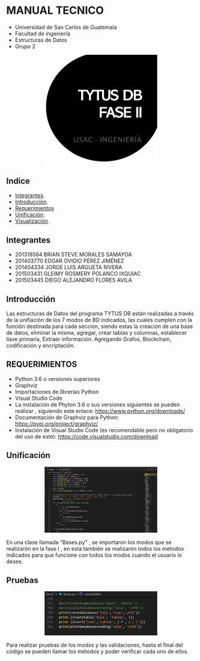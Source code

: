 #      MANUAL TECNICO

* Universidad de San Carlos de Guatemala
* Facultad de ingeniería 
* Estructuras de Datos 
* Grupo 2 

<p align="center">
  <img src="Imagenes/encabezado.png" width="300">
</p>

## Indice 
- [Integrantes](#integrantes).
- [Introducción](#introducción).
- [Requerimientos](#requerimientos)
- [Unificación](#unificación).
- [Visualización](#visualización).

## Integrantes 

* 201318564 BRIAN STEVE MORALES SAMAYOA 
* 201403770 EDGAR OVIDIO PÉREZ JIMÉNEZ 
* 201404334 JORGE LUIS ARGUETA RIVERA 
* 201503431 GLEIMY ROSMERY POLANCO IXQUIAC 
* 201503445 DIEGO ALEJANDRO FLORES AVILA

## Introducción 

Las estructuras de Datos del programa TYTUS DB están realizadas a través de la unifiación de los 7 modos de BD indicados, las cuales cumplen con la función destinada para cada sección, 
siendo estas la creación de una base de datos, eliminar la misma, agregar, crear tablas y columnas, establecer llave primaria, Extraer información.
Agregando Grafos, Blockchain, codificación y encriptación. 

## REQUERIMIENTOS 


*	Python 3.6 o versiones superiores  
*	Graphviz 
*	Importaciones de librerías Python 
*	Visual Studio Code 
* La instalación de Phyton 3.6 o sus versiones siguientes se pueden realizar , siguiendo este enlace: https://www.python.org/downloads/ 
* Documentación de Graphviz para Python: https://pypi.org/project/graphviz/
* Instalación de Visual Studio Code (es recomendable pero no obligatorio del uso de este): https://code.visualstudio.com/download  


## Unificación 

<p align="center">
  <img src="Imagenes/basespy.png" width="300">
</p>

En una clase llamada "Bases.py" , se importaron los modos que se realizarón en la fase I , en esta también se realizarón todos los metodos indicados para que funcione 
con todos los modos cuando el usuario lo desee. 

## Pruebas
<p align="center">
  <img src="Imagenes/pruebaspy.png" width="300">
</p>

Para realizar pruebas de los modos y las validaciones, hasta el final del código se pueden llamar los métodos y poder verificar cada uno de ellos. 
